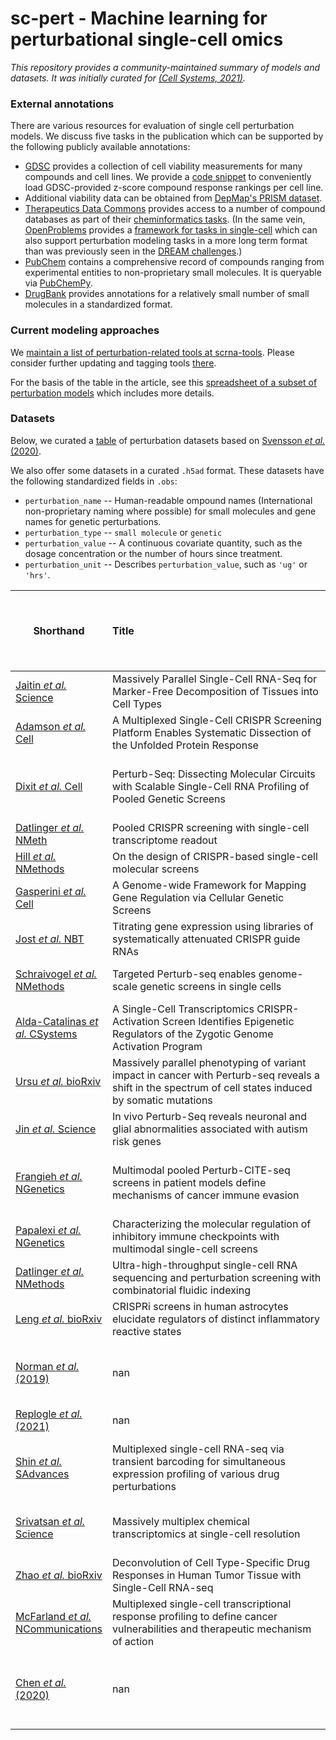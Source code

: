 # sc-pert - Machine learning for perturbational single-cell omics

*This repository provides a community-maintained summary of models and datasets. It was initially curated for [(Cell Systems, 2021)](https://doi.org/10.1016/j.cels.2021.05.016).*

### External annotations

There are various resources for evaluation of single cell perturbation models. We discuss five tasks in the publication which can be supported by the following publicly available annotations:

- [GDSC](https://www.cancerrxgene.org/downloads/bulk_download) provides a collection of cell viability measurements for many compounds and cell lines. We provide a [code snippet](https://github.com/theislab/sc-pert/blob/main/resources.py#L4) to conveniently load GDSC-provided z-score compound response rankings per cell line.
- Additional viability data can be obtained from [DepMap's PRISM dataset](https://depmap.org/portal/download/).
- [Therapeutics Data Commons](https://github.com/mims-harvard/TDC) provides access to a number of compound databases as part of their [cheminformatics tasks](https://tdcommons.ai/benchmark/overview/). (In the same vein, [OpenProblems](https://openproblems.bio/) provides a [framework for tasks in single-cell](https://github.com/openproblems-bio/openproblems/tree/main/openproblems/tasks) which can also support perturbation modeling tasks in a more long term format than was previously seen in the [DREAM challenges](https://dreamchallenges.org/dream-7-nci-dream-drug-sensitivity-and-drug-synergy-challenge/).)
- [PubChem](https://pubchem.ncbi.nlm.nih.gov/) contains a comprehensive record of compounds ranging from experimental entities to non-proprietary small molecules. It is queryable via [PubChemPy](https://github.com/mcs07/PubChemPy).
- [DrugBank](https://go.drugbank.com/releases/latest) provides annotations for a relatively small number of small molecules in a standardized format.

### Current modeling approaches

We [maintain a list of perturbation-related tools at scrna-tools](https://www.scrna-tools.org/tools?sort=name&cats=Perturbations). Please consider further updating and tagging tools [there](https://github.com/scRNA-tools/scRNA-tools).

For the basis of the table in the article, see this [spreadsheet of a subset of perturbation models](https://docs.google.com/spreadsheets/d/1nqNg0DW1-Om7WtvRS20q-6b28usVRv5czOcxgj83Sgg/) which includes more details.

### Datasets

Below, we curated a [table](https://raw.githubusercontent.com/theislab/sc-pert/main/data_table.csv) of perturbation datasets based on [Svensson *et al.* (2020)](https://doi.org/10.1093/database/baaa073).

We also offer some datasets in a curated `.h5ad` format. These datasets have the following standardized fields in `.obs`:
* `perturbation_name` -- Human-readable ompound names (International non-proprietary naming where possible) for small molecules and gene names for genetic perturbations.
* `perturbation_type` -- `small molecule` or `genetic`
* `perturbation_value` -- A continuous covariate quantity, such as the dosage concentration or the number of hours since treatment.
* `perturbation_unit` -- Describes `perturbation_value`, such as `'ug'` or `'hrs'`.


| Shorthand                                                                        | Title&nbsp;&nbsp;&nbsp;&nbsp;&nbsp;&nbsp;&nbsp;&nbsp;&nbsp;&nbsp;&nbsp;&nbsp;&nbsp;&nbsp;&nbsp;&nbsp;&nbsp;&nbsp;&nbsp;&nbsp;&nbsp;&nbsp;&nbsp;&nbsp;&nbsp;&nbsp;&nbsp;&nbsp;&nbsp;&nbsp;&nbsp;&nbsp;&nbsp;&nbsp;&nbsp;&nbsp;&nbsp;&nbsp;&nbsp;&nbsp;&nbsp;&nbsp;&nbsp;&nbsp;&nbsp;&nbsp;&nbsp;&nbsp;&nbsp;&nbsp;&nbsp;&nbsp;&nbsp;&nbsp;&nbsp;&nbsp;&nbsp;&nbsp;&nbsp;&nbsp;&nbsp;&nbsp;&nbsp;&nbsp;&nbsp;&nbsp;&nbsp;&nbsp;&nbsp;&nbsp;                                                                                                                                                   | .h5ad availability                                                                                                                                                                                                                                     | Treatment       | # perturbations   | # cell types   | # doses   | # timepoints   | Reported cells total   | Organism     | Tissue               | Technique             | Data location   | Panel size   | Measurement   | Cell source                                           |   Disease | Contrasts             |   Developmental stage |   Number of reported cell types or clusters | Cell clustering   | Pseudotime   | RNA Velocity   | PCA   | tSNE   |   H5AD location | Isolation            | BC --> Cell ID _OR_ BC --> Cluster ID                              |   Number individuals |
|----------------------------------------------------------------------------------|---------------------------------------------------------------------------------------------------------------------------------------------------------|--------------------------------------------------------------------------------------------------------------------------------------------------------------------------------------------------------------------------------------------------------|-----------------|-------------------|----------------|-----------|----------------|------------------------|--------------|----------------------|-----------------------|-----------------|--------------|---------------|-------------------------------------------------------|-----------|-----------------------|-----------------------|---------------------------------------------|-------------------|--------------|----------------|-------|--------|-----------------|----------------------|--------------------------------------------------------------------|----------------------|
| [Jaitin *et al.* Science](https://doi.org/10.1126/science.1247651)               | Massively Parallel Single-Cell RNA-Seq for Marker-Free Decomposition of Tissues into Cell Types                                                         |                                                                                                                                                                                                                                                        | genetic targets | 8-22              | 1              | -         | 1              | 4,468                  | Mouse        | Spleen               | MARS-seq              | GSE54006        | nan          | RNA-seq       | CD11c+ enriched splenocytes                           |       nan | nan                   |                   nan |                                           9 | Yes               | No           | nan            | No    | No     |             nan | Sorting (FACS)       | nan                                                                |                  nan |
| [Adamson *et al.* Cell](https://doi.org/10.1016/j.cell.2016.11.048)              | A Multiplexed Single-Cell CRISPR Screening Platform Enables Systematic Dissection of the Unfolded Protein Response                                      |                                                                                                                                                                                                                                                        | genetic targets | 9-93 (sgRNA)      | 1              | -         | 1              | 86,000                 | Human        | Culture              | Perturb-seq           | GSE90546        | nan          | RNA-seq       | K562                                                  |       nan | nan                   |                   nan |                                         nan | nan               | nan          | nan            | nan   | Yes    |             nan | nan                  | nan                                                                |                  nan |
| [Dixit *et al.* Cell](https://doi.org/10.1016/j.cell.2016.11.038)                | Perturb-Seq: Dissecting Molecular Circuits with Scalable Single-Cell RNA Profiling of Pooled Genetic Screens                                            | [\[raw h5ad\]](https://ndownloader.figshare.com/files/34011689) [\[processed h5ad\]](https://ndownloader.figshare.com/files/34014608) [\[processing nb\]](https://nbviewer.ipython.org/github/theislab/sc-pert/blob/main/datasets/Dixit_2016.ipynb)    | genetic targets | 10,24             | 1              | -         | 1-2            | 200,000                | Human, Mouse | Culture              | Perturb-seq           | GSE90063        | nan          | RNA-seq       | BMDCs, K562                                           |       nan | nan                   |                   nan |                                         nan | nan               | nan          | nan            | nan   | No     |             nan | Nanodroplet dilution | nan                                                                |                  nan |
| [Datlinger *et al.* NMeth](https://doi.org/10.1038/nmeth.4177)                   | Pooled CRISPR screening with single-cell transcriptome readout                                                                                          |                                                                                                                                                                                                                                                        | genetic targets | 3-29              | 1-2            | -         | 1              | 5,905                  | Human, Mouse | Culture              | CROP-seq              | GSE92872        | nan          | RNA-seq       | HEK293T, 3T3, Jurkat                                  |       nan | nan                   |                   nan |                                         nan | nan               | nan          | nan            | nan   | No     |             nan | nan                  | nan                                                                |                  nan |
| [Hill *et al.* NMethods](https://doi.org/10.1038/nmeth.4604)                     | On the design of CRISPR-based single-cell molecular screens                                                                                             |                                                                                                                                                                                                                                                        | genetic targets | 32                | 1              | -         | 1              | 5,879                  | Human        | Culture              | CROP-seq              | GSE108699       | nan          | RNA-seq       | MCF10a cells                                          |       nan | nan                   |                   nan |                                         nan | nan               | nan          | nan            | nan   | nan    |             nan | nan                  | https://github.com/shendurelab/single-cell-ko-screens#result-files |                  nan |
| [Gasperini *et al.* Cell](https://doi.org/10.1016/j.cell.2018.11.029)            | A Genome-wide Framework for Mapping Gene Regulation via Cellular Genetic Screens                                                                        |                                                                                                                                                                                                                                                        | genetic targets | 1119, 5779        | 1              | -         | 1              | 207,324                | Human        | Culture              | CROP-seq              | GSE120861       | nan          | RNA-seq       | K562 Cells                                            |       nan | CRISPR Screen         |                   nan |                                         nan | nan               | nan          | nan            | nan   | nan    |             nan | nan                  | nan                                                                |                  nan |
| [Jost *et al.* NBT](https://doi.org/10.1038/s41587-019-0387-5)                   | Titrating gene expression using libraries of systematically attenuated CRISPR guide RNAs                                                                |                                                                                                                                                                                                                                                        | genetic targets | 25                | 2              | -         | 1              | 19,587                 | Human        | Culture              | Perturb-seq           | GSE132080       | nan          | RNA-seq       | K562 cells                                            |       nan | 25 gene screen        |                   nan |                                         nan | nan               | nan          | nan            | nan   | nan    |             nan | nan                  | nan                                                                |                  nan |
| [Schraivogel *et al.* NMethods](https://doi.org/10.1038/s41592-020-0837-5)       | Targeted Perturb-seq enables genome-scale genetic screens in single cells                                                                               | [\[processing nb\]](https://nbviewer.ipython.org/github/theislab/sc-pert/blob/main/datasets/Schraivogel_2020.ipynb)                                                                                                                                    | genetic targets | 1778 (enhancers)  | 1              | -         | 1              | 231,667                | Human, Mouse | Bone marrow, Culture | TAP-seq               | GSE135497       | 1,000        | RNA-seq       | nan                                                   |       nan | nan                   |                   nan |                                         nan | nan               | nan          | nan            | nan   | Yes    |             nan | nan                  | nan                                                                |                  nan |
| [Alda-Catalinas *et al.* CSystems](https://doi.org/10.1016/j.cels.2020.06.004)   | A Single-Cell Transcriptomics CRISPR-Activation Screen Identifies Epigenetic Regulators of the Zygotic Genome Activation Program                        |                                                                                                                                                                                                                                                        | genetic targets | 230               | nan            | nan       | nan            | 203,894                | Mouse        | Culture              | Chromium              | nan             | nan          | RNA-seq       | mESCs                                                 |       nan | nan                   |                   nan |                                         nan | nan               | nan          | nan            | nan   | nan    |             nan | nan                  | nan                                                                |                  nan |
| [Ursu *et al.* bioRxiv](https://doi.org/10.1101/2020.11.16.383307)               | Massively parallel phenotyping of variant impact in cancer with Perturb-seq reveals a shift in the spectrum of cell states induced by somatic mutations |                                                                                                                                                                                                                                                        | genetic targets | 200               | 1              | -         | 1              | 162,314                | Human        | Lung                 | Perturb-seq           | nan             | nan          | RNA-seq       | nan                                                   |       nan | nan                   |                   nan |                                         nan | nan               | nan          | nan            | nan   | nan    |             nan | nan                  | nan                                                                |                  nan |
| [Jin *et al.* Science](https://doi.org/10.1126/science.aaz6063)                  | In vivo Perturb-Seq reveals neuronal and glial abnormalities associated with autism risk genes                                                          |                                                                                                                                                                                                                                                        | genetic targets | 35                | -              | -         | 1              | 46,770                 | Mouse        | Brain                | Perturb-seq           | nan             | nan          | RNA-seq       | nan                                                   |       nan | nan                   |                   nan |                                         nan | nan               | nan          | nan            | nan   | nan    |             nan | nan                  | nan                                                                |                  nan |
| [Frangieh *et al.* NGenetics](https://doi.org/10.1038/s41588-021-00779-1)        | Multimodal pooled Perturb-CITE-seq screens in patient models define mechanisms of cancer immune evasion                                                 | [\[raw h5ad\]](https://ndownloader.figshare.com/files/34012565) [\[processed h5ad\]](https://ndownloader.figshare.com/files/34013717) [\[processing nb\]](https://nbviewer.ipython.org/github/theislab/sc-pert/blob/main/datasets/Frangieh_2021.ipynb) | genetic targets | 248               | 1              | -         | 1              | 218,331                | Human        | Culture              | Perturb-CITE-seq      | SCP1064         | nan          | RNA-seq       | nan                                                   |       nan | nan                   |                   nan |                                         nan | nan               | nan          | nan            | nan   | nan    |             nan | nan                  | nan                                                                |                  nan |
| [Papalexi *et al.* NGenetics](https://doi.org/10.1038/s41588-021-00778-2)        | Characterizing the molecular regulation of inhibitory immune checkpoints with multimodal single-cell screens                                            |                                                                                                                                                                                                                                                        | genetic targets | nan               | nan            | nan       | nan            | 28,295                 | Human        | Culture              | CITE-seq & ECCITE-seq | GSE153056       | nan          | RNA-seq       | nan                                                   |       nan | nan                   |                   nan |                                         nan | nan               | nan          | nan            | nan   | nan    |             nan | nan                  | nan                                                                |                  nan |
| [Datlinger *et al.* NMethods](https://doi.org/10.1038/s41592-021-01153-z)        | Ultra-high-throughput single-cell RNA sequencing and perturbation screening with combinatorial fluidic indexing                                         |                                                                                                                                                                                                                                                        | genetic targets | nan               | nan            | nan       | nan            | nan                    | Human, Mouse | nan                  | scifi-RNA-seq         | nan             | nan          | nan           | nan                                                   |       nan | nan                   |                   nan |                                         nan | nan               | nan          | nan            | nan   | nan    |             nan | nan                  | nan                                                                |                  nan |
| [Leng *et al.* bioRxiv](https://doi.org/10.1101/2021.08.23.457400)               | CRISPRi screens in human astrocytes elucidate regulators of distinct inflammatory reactive states                                                       |                                                                                                                                                                                                                                                        | genetic targets | 30                | nan            | nan       | nan            | nan                    | nan          | nan                  | nan                   | nan             | nan          | nan           | nan                                                   |       nan | nan                   |                   nan |                                         nan | nan               | nan          | nan            | nan   | nan    |             nan | nan                  | nan                                                                |                  nan |
| [Norman *et al.* (2019)](https://doi.org/10.1126/science.aax4438)                | nan                                                                                                                                                     | [\[raw h5ad\]](https://ndownloader.figshare.com/files/34002548) [\[processed h5ad\]](https://ndownloader.figshare.com/files/34027562) [\[processing nb\]](https://nbviewer.ipython.org/github/theislab/sc-pert/blob/main/datasets/Norman_2019.ipynb)   | genetic targets | 278               | 1              | -         | 1              | nan                    | nan          | nan                  | CRISPRa               | nan             | nan          | RNA-seq       | induction of gene pair targets, single gene controls  |       nan | nan                   |                   nan |                                         nan | nan               | nan          | nan            | nan   | nan    |             nan | nan                  | nan                                                                |                  nan |
| [Replogle *et al.* (2021)](https://doi.org/10.1101/2021.12.16.473013v2)          | nan                                                                                                                                                     |                                                                                                                                                                                                                                                        | genetic targets | >10000            | 2              | -         | -              | nan                    | nan          | nan                  | Perturb-seq           | nan             | nan          | RNA-seq       | nan                                                   |       nan | nan                   |                   nan |                                         nan | nan               | nan          | nan            | nan   | nan    |             nan | nan                  | nan                                                                |                  nan |
| [Shin *et al.* SAdvances](https://doi.org/10.1126/sciadv.aav2249)                | Multiplexed single-cell RNA-seq via transient barcoding for simultaneous expression profiling of various drug perturbations                             |                                                                                                                                                                                                                                                        | small molecules | 45                | 2              | 1         | 1              | 3,091                  | Mouse, Human | Culture              | Drop-seq              | PRJNA493658     | nan          | RNA-seq       | HEK293T, NIIH3T3, A375, SW480, K562                   |       nan | 45 perturbations      |                   nan |                                         nan | nan               | nan          | nan            | nan   | nan    |             nan | nan                  | nan                                                                |                  nan |
| [Srivatsan *et al.* Science](https://doi.org/10.1126/science.aax6234)            | Massively multiplex chemical transcriptomics at single-cell resolution                                                                                  | [\[raw h5ad\]](https://ndownloader.figshare.com/files/33979517) [\[processing nb\]](https://nbviewer.ipython.org/github/theislab/sc-pert/blob/main/datasets/Srivatsan_2019.ipynb)                                                                      | small molecules | 188               | 3              | 4         | 2              | 650,000                | Human        | Culture              | sci-Plex              | GSE139944       | nan          | RNA-seq       | Cancer cell lines A549, K562, and MCF7                |       nan | 5,000 drug conditions |                   nan |                                           3 | Yes               | Yes          | No             | Yes   | No     |             nan | nan                  | nan                                                                |                  nan |
| [Zhao *et al.* bioRxiv](https://doi.org/10.1101/2020.04.22.056341)               | Deconvolution of Cell Type-Specific Drug Responses in Human Tumor Tissue with Single-Cell RNA-seq                                                       |                                                                                                                                                                                                                                                        | small molecules | 2,6               | 6,1            | -         | -              | 48,404                 | Human        | Brain, Tumor         | SCRB-seq (microwell)  | GSE148842       | nan          | RNA-seq       | nan                                                   |       nan | nan                   |                   nan |                                         nan | nan               | nan          | nan            | nan   | nan    |             nan | nan                  | nan                                                                |                    6 |
| [McFarland *et al.* NCommunications](https://doi.org/10.1038/s41467-020-17440-w) | Multiplexed single-cell transcriptional response profiling to define cancer vulnerabilities and therapeutic mechanism of action                         | [\[processing nb\]](https://nbviewer.ipython.org/github/theislab/sc-pert/blob/main/datasets/McFarland_2020.ipynb)                                                                                                                                      | small molecules | 1-13              | 24-99          | 1         | 1-5            | nan                    | Human        | Culture              | MIX-seq               | nan             | nan          | RNA-seq       | nan                                                   |       nan | nan                   |                   nan |                                         nan | nan               | nan          | nan            | nan   | nan    |             nan | nan                  | nan                                                                |                  nan |
| [Chen *et al.* (2020)](https://doi.org/10.1038/s41592-019-0689-z)                | nan                                                                                                                                                     |                                                                                                                                                                                                                                                        | small molecules | 300               | 1              | 1         | 1              | nan                    | nan          | nan                  | CyTOF                 | nan             | nan          | protein       | breast  cancer  cells  undergoing  TGF-β-induced  EMT |       nan | nan                   |                   nan |                                         nan | nan               | nan          | nan            | nan   | nan    |             nan | nan                  | nan                                                                |                  nan |